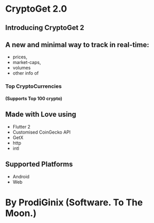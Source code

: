 # CryptoGet 2.0

## Introducing CryptoGet 2

## A new and minimal way to track in real-time:

-   prices,
-   market-caps,
-   volumes
-   other info of

### Top CryptoCurrencies

#### (Supports Top 100 crypto)

## Made with Love using

-   Flutter 2
-   Customised CoinGecko API
-   GetX
-   http
-   intl

## Supported Platforms

-   Android
-   Web

# By ProdiGinix (Software. To The Moon.)
